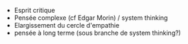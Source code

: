 - Esprit critique
- Pensée complexe (cf Edgar Morin) / system thinking
- Elargissement du cercle d'empathie
- pensée à long terme  (sous branche de system thinking?)

